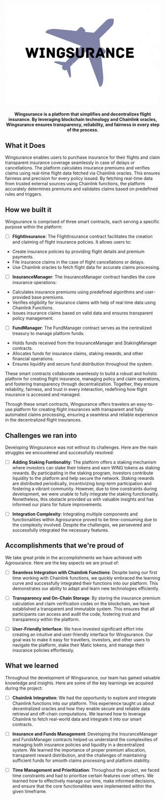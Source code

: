 <!-- ![brand]() -->
<p align="center">
  <img src="https://github.com/Insurefly/Frontendd/blob/275659ee50ef1814d1f388e94b1867f11da70955/public/brand.png" alt="Alt Text" />
</p>

<h4 style="text-align:center;" align="center">Wingsurance is a platform that simplifies and decentralizes flight insurance. By leveraging blockchain technology and Chainlink oracles, Wingsurance ensures transparency, reliability, and fairness in every step of the process.</h4>



## What it Does

Wingsurance enables users to purchase insurance for their flights and claim transparent insurance coverage seamlessly in case of delays or cancellations. The platform calculates insurance premiums and verifies claims using real-time flight data fetched via Chainlink oracles. This ensures fairness and precision for every policy issued. By fetching real-time data from trusted external sources using Chainlink functions, the platform accurately determines premiums and validates claims based on predefined rules and triggers.


## How we built it

Wingsurance is comprised of three smart contracts, each serving a specific purpose within the platform:

- [ ] **FlightInsurance**: The FlightInsurance contract facilitates the creation and claiming of flight insurance policies. It allows users to:
- Create insurance policies by providing flight details and premium payments.
- File insurance claims in the case of flight cancellations or delays.
- Use Chainlink oracles to fetch flight data for accurate claims processing.

- [ ] **InsuranceManager**: The InsuranceManager contract handles the core insurance operations:
- Calculates insurance premiums using predefined algorithms and user-provided base premiums.
- Verifies eligibility for insurance claims with help of real time data using Chainlink Functions.
- Issues insurance claims based on valid data and ensures transparent policy management.

- [ ] **FundManager**: The FundManager contract serves as the centralized treasury to manage platform funds:
- Holds funds received from the InsuranceManager and StakingManager contracts.
- Allocates funds for insurance claims, staking rewards, and other financial operations.
- Ensures liquidity and secure fund distribution throughout the system.


These smart contracts collaborate seamlessly to build a robust and holistic platform for creating flight insurance, managing policy and claim operations, and fostering transparency through decentralization. Together, they ensure reliability, fairness, and trust in every interaction, redefining how flight insurance is accessed and managed.


Through these smart contracts, Wingsurance offers travelers an easy-to-use platform for creating flight insurances with transparent and fully automated claims processing, ensuring a seamless and reliable experience in the decentralized flight insurances.


## Challenges we ran into

Developing Wingsurance was not without its challenges. Here are the main struggles we encountered and successfully resolved:

- [ ] **Adding Staking Funtionality**: The platform offers a staking mechanism where investors can stake their tokens and earn WING tokens as staking rewards. By participating in the staking program, investors contribute liquidity to the platform and help secure the network. Staking rewards are distributed periodically, incentivizing long-term participation and fostering a vibrant community. However, due to time constraints during development, we were unable to fully integrate the staking functionality. Nonetheless, this obstacle provided us with valuable insights and has informed our plans for future improvements.

- [ ] **Integration Complexity**: Integrating multiple components and functionalities within Agrosurance proved to be time-consuming due to the complexity involved. Despite the challenges, we persevered and successfully integrated the necessary features.

## Accomplishments that we're proud of

We take great pride in the accomplishments we have achieved with Agrosurance. Here are the key aspects we are proud of:

- [ ] **Seamless Integration with Chainlink Functions**: Despite being our first time working with Chainlink functions, we quickly embraced the learning curve and successfully integrated their functions into our platform. This demonstrates our ability to adapt and learn new technologies efficiently.

- [ ] **Transparency and On-Chain Storage**: By storing the insurance premium calculation and claim verification codes on the blockchain, we have established a transparent and immutable system. This ensures that all participants can access and audit the code, fostering trust and transparency within the platform.

- [ ] **User-Friendly Interface**: We have invested significant effort into creating an intuitive and user-friendly interface for Wingsurance. Our goal was to make it easy for travellers, investors, and other users to navigate the platform, stake their Matic tokens, and manage their insurance policies effortlessly.


## What we learned 

Throughout the development of Wingsurance, our team has gained valuable knowledge and insights. Here are some of the key learnings we acquired during the project:

- [ ] **Chainlink Integration**: We had the opportunity to explore and integrate Chainlink functions into our platform. This experience taught us about decentralized oracles and how they enable secure and reliable data retrieval and off-chain computations. We learned how to leverage Chainlink to fetch real-world data and integrate it into our smart contracts.

- [ ] **Insurance and Funds Management**: Developing the InsuranceManager and FundsManager contracts helped us understand the complexities of managing both insurance policies and liquidity in a decentralized system. We learned the importance of proper premium allocation, transparent reward distribution, and the challenges of maintaining sufficient funds for smooth claims processing and platform stability.

- [ ] **Time Management and Prioritization**: Throughout the project, we faced time constraints and had to prioritize certain features over others. We learned how to effectively manage our time, make informed decisions, and ensure that the core functionalities were implemented within the given timeframe.
